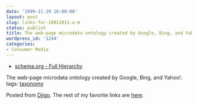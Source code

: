 ```yaml
---
date: '1999-11-29 16:00:00'
layout: post
slug: links-for-10012011-a-m
status: publish
title: The web-page microdata ontology created by Google, Bing, and Yahoo!.
wordpress_id: '1244'
categories:
- Consumer Media
---
```



  * [schema.org - Full Hierarchy](http://schema.org/docs/full.html)


The web-page microdata ontology created by Google, Bing, and Yahoo!.
 tags:                      [taxonomy](http://www.diigo.com/user/eobrain/taxonomy)


Posted from [Diigo](http://www.diigo.com). The rest of my favorite links are [here](http://www.diigo.com/user/eobrain).
